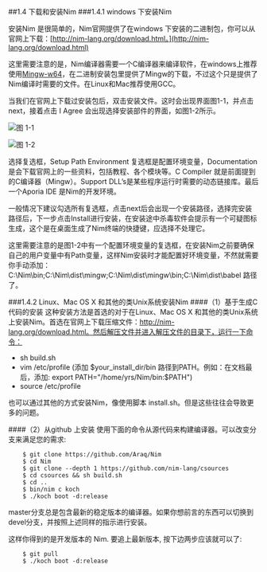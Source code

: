 ##1.4 下载和安装Nim 
###1.4.1 windows 下安装Nim

安装Nim 是很简单的，Nim官网提供了在windows 下安装的二进制包，你可以从官网上下载：[http://nim-lang.org/download.html。](http://nim-lang.org/download.html)

这里需要注意的是，Nim编译器需要一个C编译器来编译软件，在windows上推荐使用[Mingw-w64](http://mingw-w64.sourceforge.net/)，在二进制安装包里提供了Mingw的下载，不过这个只是提供了Nim编译时需要的文件。在Linux和Mac推荐使用GCC。 

当我们在官网上下载过安装包后，双击安装文件。这时会出现界面图1-1，并点击next，接着点击 I Agree 会出现选择安装部件的界面，如图1-2所示。

![图 1-1](https://github.com/ScxMes/Core-Nim-programming/blob/master/images/%E5%9B%BE%201-1.png)

![图 1-2](https://github.com/ScxMes/Core-Nim-programming/blob/master/images/%E5%9B%BE%201-2.png)

选择复选框，Setup Path Environment 复选框是配置环境变量，Documentation 是会下载官网上的一些资料，包括教程、各个模块等。C Compiler 就是前面提到的C编译器（Mingw）。Support DLL’s是某些程序运行时需要的动态链接库。最后一个Aporia IDE 是Nim的开发环境。

一般情况下建议勾选所有复选框，点击next后会出现一个安装路径，选择完安装路径后，下一步点击Install进行安装，在安装途中杀毒软件会提示有一个可疑图标生成，这个是在桌面生成了Nim终端的快捷键，应选择不处理它。

这里需要注意的是图1-2中有一个配置环境变量的复选框，在安装Nim之前要确保自己的用户变量中有Path变量，这样Nim安装时才能配置好环境变量，不然就需要你手动添加：C:\Nim\bin;C:\Nim\dist\mingw;C:\Nim\dist\mingw\bin;C:\Nim\dist\babel 路径了。


###1.4.2 Linux、Mac OS X 和其他的类Unix系统安装Nim
####（1）基于生成C代码的安装
这种安装方法是首选的对于在Linux、Mac OS X 和其他的类Unix系统上安装Nim。首选在官网上下载压缩文件：http://nim-lang.org/download.html。然后解压文件并进入解压文件的目录下，运行一下命令：
   

- sh build.sh
- vim /etc/profile  (添加 $your_install_dir/bin 路径到PATH。例如：在文档最后，添加: export PATH="/home/yrs/Nim/bin:$PATH")
- source /etc/profile

也可以通过其他的方式安装Nim，像使用脚本 install.sh。但是这些往往会导致更多的问题。

####（2）从github 上安装
使用下面的命令从源代码来构建编译器。可以改变分支来满足您的需求:

        $ git clone https://github.com/Araq/Nim
        $ cd Nim
        $ git clone --depth 1 https://github.com/nim-lang/csources
        $ cd csources && sh build.sh
        $ cd ..
        $ bin/nim c koch
        $ ./koch boot -d:release

master分支总是包含最新的稳定版本的编译器。如果你想前言的东西可以切换到 devel分支，并按照上述同样的指示进行安装。

这样你得到的是开发版本的 Nim. 要追上最新版本, 按下边两步应该就可以了:

        $ git pull
        $ ./koch boot -d:release

